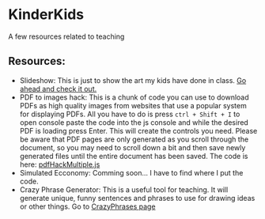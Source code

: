 # KinderKids
A few resources related to teaching


 ## Resources:
 
 * Slideshow: This is just to show the art my kids have done in class. [Go ahead and check it out.](https://travisa9.github.io/KinderKids/ "The website")
 * PDF to images hack: This is a chunk of code you can use to download PDFs as high quality images from websites that use a popular system for displaying PDFs. All you have to do is press ```ctrl + Shift + I``` to open console paste the code into the js console and while the desired PDF is loading press Enter. This will create the controls you need. Please be aware that PDF pages are only generated as you scroll through the document, so you may need to scroll down a bit and then save newly generated files until the entire document has been saved. The code is here: [pdfHackMultiple.js](https://github.com/TravisA9/KinderKids/blob/main/docs/pdfHackMultiple.js "Paste to js Consol")
 * Simulated Ecconomy: Comming soon... I have to find where I put the code.
 * Crazy Phrase Generator: This is a useful tool for teaching. It will generate unique, funny sentences and phrases to use for drawing ideas or other things. Go to [CrazyPhrases page](https://github.com/TravisA9/KinderKids/blob/main/docs/.html "WIP")
